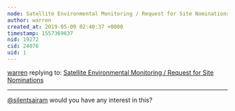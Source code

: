 ```yaml
---
node: Satellite Environmental Monitoring / Request for Site Nominations 
author: warren
created_at: 2019-05-09 02:40:37 +0000
timestamp: 1557369637
nid: 19272
cid: 24076
uid: 1
---
```




[warren](../profile/warren) replying to: [Satellite Environmental Monitoring / Request for Site Nominations ](../notes/MaggPi/05-09-2019/satellite-environmental-monitoring-request-for-site-nominations)

----
 [@silentsairam](/profile/silentsairam) would you have any interest in this?